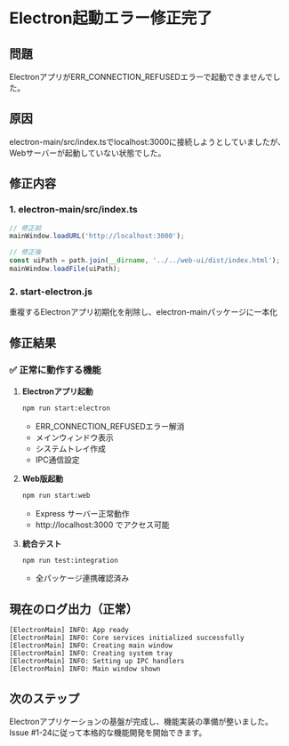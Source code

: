 # Electron起動エラー修正完了

## 問題
ElectronアプリがERR_CONNECTION_REFUSEDエラーで起動できませんでした。

## 原因
electron-main/src/index.tsでlocalhost:3000に接続しようとしていましたが、Webサーバーが起動していない状態でした。

## 修正内容

### 1. electron-main/src/index.ts
```typescript
// 修正前
mainWindow.loadURL('http://localhost:3000');

// 修正後  
const uiPath = path.join(__dirname, '../../web-ui/dist/index.html');
mainWindow.loadFile(uiPath);
```

### 2. start-electron.js
重複するElectronアプリ初期化を削除し、electron-mainパッケージに一本化

## 修正結果

### ✅ 正常に動作する機能
1. **Electronアプリ起動**
   ```bash
   npm run start:electron
   ```
   - ERR_CONNECTION_REFUSEDエラー解消
   - メインウィンドウ表示
   - システムトレイ作成
   - IPC通信設定

2. **Web版起動**  
   ```bash
   npm run start:web
   ```
   - Express サーバー正常動作
   - http://localhost:3000 でアクセス可能

3. **統合テスト**
   ```bash
   npm run test:integration
   ```
   - 全パッケージ連携確認済み

## 現在のログ出力（正常）
```
[ElectronMain] INFO: App ready
[ElectronMain] INFO: Core services initialized successfully
[ElectronMain] INFO: Creating main window
[ElectronMain] INFO: Creating system tray
[ElectronMain] INFO: Setting up IPC handlers
[ElectronMain] INFO: Main window shown
```

## 次のステップ
Electronアプリケーションの基盤が完成し、機能実装の準備が整いました。
Issue #1-24に従って本格的な機能開発を開始できます。